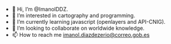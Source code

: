 - 👋 Hi, I’m @ImanolDDZ.
- 👀 I’m interested in cartography and programming.
- 🌱 I’m currently learning javascript (openlayers and API-CNIG). 
- 💞️ I’m looking to collaborate on worldwide knowledge.
- 📫 How to reach me imanol.diazdezerio@correo.gob.es
<!---
ImanolDDZ/ImanolDDZ is a ✨ special ✨ repository because its `README.md` (this file) appears on your GitHub profile.
You can click the Preview link to take a look at your changes.
--->
